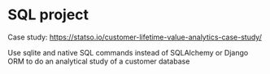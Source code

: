 # SQL project 

Case study: https://statso.io/customer-lifetime-value-analytics-case-study/

Use sqlite and native SQL commands instead of SQLAlchemy or Django ORM to do an analytical study
of a customer database
